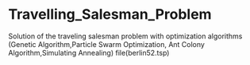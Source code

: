 # Travelling_Salesman_Problem
Solution of the traveling salesman problem with optimization algorithms (Genetic Algorithm,Particle Swarm Optimization, Ant Colony Algorithm,Simulating Annealing) file(berlin52.tsp)
